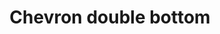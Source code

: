 ---
title: Chevron double bottom
tags:
icon: chevron-double-bottom
svg: '<svg xmlns="http://www.w3.org/2000/svg" width="24" height="24" fill="none" viewBox="0 0 24 24" stroke-width="1.5" stroke-linecap="round" stroke-linejoin="round" stroke="currentColor"><path d="m6 7 6 6 6-6"/><path d="m6 11 6 6 6-6"/></svg>'
---